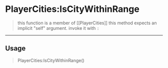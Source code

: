 # PlayerCities:IsCityWithinRange
> this function is a member of [[PlayerCities]]
> this method expects an implicit "self" argument. invoke it with `:`
-----
## Usage
> PlayerCities:IsCityWithinRange()
